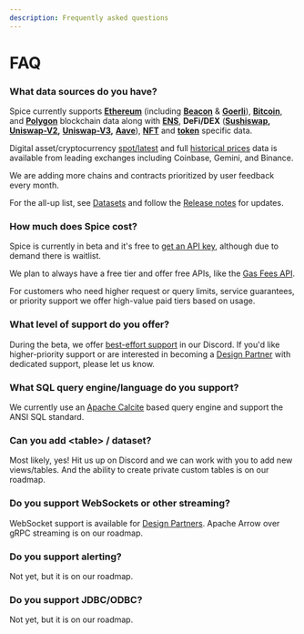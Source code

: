```yaml
---
description: Frequently asked questions
---
```


# FAQ

### What data sources do you have?

Spice currently supports [**Ethereum**](reference/sql-query-tables/) (including [**Beacon**](reference/sql-query-tables/goerli/beacon-chain-tables.md) & [**Goerli**](reference/sql-query-tables/goerli/)), [**Bitcoin**](reference/sql-query-tables/bitcoin.md), and [**Polygon**](reference/sql-query-tables/polygon/) blockchain data along with [**ENS**](reference/sql-query-tables/sql-query-tables/token-tables-1/), **DeFi/DEX** ([**Sushiswap**](reference/sql-query-tables/sql-query-tables/sushiswap-tables/)**,** [**Uniswap-V2**](reference/sql-query-tables/sql-query-tables/uniswap-v2-tables/)**,** [**Uniswap-V3**](reference/sql-query-tables/sql-query-tables/uniswap-v2-tables/)**,** [**Aave**](reference/sql-query-tables/sql-query-tables/aave-v2-tables/)), [**NFT**](broken-reference) and [**token**](reference/sql-query-tables/sql-query-tables/token-tables/) specific data.

Digital asset/cryptocurrency [spot/latest](api/prices.md) and full [historical prices](api/prices.md) data is available from leading exchanges including Coinbase, Gemini, and Binance.

We are adding more chains and contracts prioritized by user feedback every month.

For the all-up list, see [Datasets](datasets.md) and follow the [Release notes](reference/release-notes.md) for updates.

### How much does Spice cost?

Spice is currently in beta and it's free to [get an API key](https://spice.xyz), although due to demand there is waitlist.

We plan to always have a free tier and offer free APIs, like the [Gas Fees API](api/ethereum/gas-fees.md).

For customers who need higher request or query limits, service guarantees, or priority support we  offer high-value paid tiers based on usage.

### What level of support do you offer?

During the beta, we offer [best-effort support](broken-reference/) in our Discord. If you'd like higher-priority support or are interested in becoming a [Design Partner](https://www.craft.do/s/bgJFtYzSZwuFXD) with dedicated support, please let us know.

### What SQL query engine/language do you support?

We currently use an [Apache Calcite](https://calcite.apache.org/) based query engine and support the ANSI SQL standard.

### Can you add \<table> / dataset?

Most likely, yes! Hit us up on Discord and we can work with you to add new views/tables. And the ability to create private custom tables is on our roadmap.

### Do you support WebSockets or other streaming?

WebSocket support is available for [Design Partners](https://www.craft.do/s/bgJFtYzSZwuFXD). Apache Arrow over gRPC streaming is on our roadmap.

### Do you support alerting?

Not yet, but it is on our roadmap.

### Do you support JDBC/ODBC?

Not yet, but it is on our roadmap.
